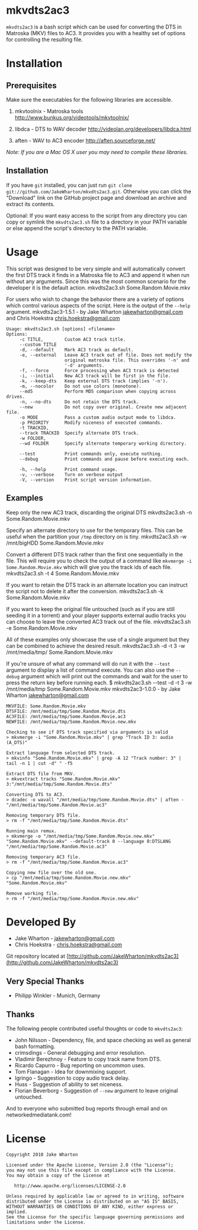 mkvdts2ac3
===========
`mkvdts2ac3` is a bash script which can be used for converting the DTS in
Matroska (MKV) files to AC3. It provides you with a healthy set of options
for controlling the resulting file.

Installation
============

Prerequisites
-------------
Make sure the executables for the following libraries are accessible.

1.  mkvtoolnix - Matroska tools
    http://www.bunkus.org/videotools/mkvtoolnix/

2.  libdca - DTS to WAV decoder
    http://videolan.org/developers/libdca.html

3.  aften - WAV to AC3 encoder
    http://aften.sourceforge.net/

*Note: If you are a Mac OS X user you may need to compile these libraries.*

Installation
------------
If you have `git` installed, you can just run
`git clone git://github.com/JakeWharton/mkvdts2ac3.git`. Otherwise you can click
the "Download" link on the GitHub project page and download an archive and
extract its contents.

Optional: If you want easy access to the script from any directory you can copy
or symlink the `mkvdts2ac3.sh` file to a directory in your PATH variable or else
append the script's directory to the PATH variable.

Usage
=====
This script was designed to be very simple and will automatically convert the
first DTS track it finds in a Matroska file to AC3 and append it when run
without any arguments. Since this was the most common scenario for the
developer it is the default action.
    mkvdts2ac3.sh Some.Random.Movie.mkv

For users who wish to change the behavior there are a variety of options which
control various aspects of the script. Here is the output of the `--help`
argument.
    mkvdts2ac3-1.5.1 - by Jake Wharton <jakewharton@gmail.com> and
                          Chris Hoekstra <chris.hoekstra@gmail.com>

    Usage: mkvdts2ac3.sh [options] <filename>
    Options:
         -c TITLE,        Custom AC3 track title.
         --custom TITLE
         -d, --default    Mark AC3 track as default.
         -e, --external   Leave AC3 track out of file. Does not modify the
                          original matroska file. This overrides '-n' and
                          '-d' arguments.
         -f, --force      Force processing when AC3 track is detected
         -i, --initial    New AC3 track will be first in the file.
         -k, --keep-dts   Keep external DTS track (implies '-n').
         -m, --nocolor    Do not use colors (monotone).
         --md5            Perform MD5 comparison when copying across drives.
         -n, --no-dts     Do not retain the DTS track.
         --new            Do not copy over original. Create new adjacent file.
         -o MODE          Pass a custom audio output mode to libdca.
         -p PRIORITY      Modify niceness of executed commands.
         -t TRACKID,
         --track TRACKID  Specify alternate DTS track.
         -w FOLDER,
         --wd FOLDER      Specify alternate temporary working directory.

         --test           Print commands only, execute nothing.
         --debug          Print commands and pause before executing each.

         -h, --help       Print command usage.
         -v, --verbose    Turn on verbose output
         -V, --version    Print script version information.


Examples
--------
Keep only the new AC3 track, discarding the original DTS
    mkvdts2ac3.sh -n Some.Random.Movie.mkv

Specify an alternate directory to use for the temporary files. This can be
useful when the partition your `/tmp` directory on is tiny.
    mkvdts2ac3.sh -w /mnt/bigHDD Some.Random.Movie.mkv

Convert a different DTS track rather than the first one sequentially in the
file. This will require you to check the output of a command like
`mkvmerge -i Some.Random.Movie.mkv` which will give you the track ids of each
file.
    mkvdts2ac3.sh -t 4 Some.Random.Movie.mkv

If you want to retain the DTS track in an alternate location you can instruct
the script not to delete it after the conversion.
    mkvdts2ac3.sh -k Some.Random.Movie.mkv

If you want to keep the original file untouched (such as if you are still
seeding it in a torrent) and your player supports external audio tracks you
can choose to leave the converted AC3 track out of the file.
    mkvdts2ac3.sh -e Some.Random.Movie.mkv

All of these examples only showcase the use of a single argument but they can
be combined to achieve the desired result.
    mkvdts2ac3.sh -d -t 3 -w /mnt/media/tmp/ Some.Random.Movie.mkv

If you're unsure of what any command will do run it with the `--test` argument
to display a list of command execute. You can also use the `--debug` argument
which will print out the commands and wait for the user to press the return key
before running each.
    $ mkvdts2ac3.sh --test -d -t 3 -w /mnt/media/tmp Some.Random.Movie.mkv
    mkvdts2ac3-1.0.0 - by Jake Wharton <jakewharton@gmail.com>

    MKVFILE: Some.Random.Movie.mkv
    DTSFILE: /mnt/media/tmp/Some.Random.Movie.dts
    AC3FILE: /mnt/media/tmp/Some.Random.Movie.ac3
    NEWFILE: /mnt/media/tmp/Some.Random.Movie.new.mkv

    Checking to see if DTS track specified via arguments is valid
    > mkvmerge -i "Some.Random.Movie.mkv" | grep "Track ID 3: audio (A_DTS)"

    Extract language from selected DTS track.
    > mkvinfo "Some.Random.Movie.mkv" | grep -A 12 "Track number: 3" | tail -n 1 | cut -d" " -f5

    Extract DTS file from MKV.
    > mkvextract tracks "Some.Random.Movie.mkv" 3:"/mnt/media/tmp/Some.Random.Movie.dts"

    Converting DTS to AC3.
    > dcadec -o wavall "/mnt/media/tmp/Some.Random.Movie.dts" | aften - "/mnt/media/tmp/Some.Random.Movie.ac3"

    Removing temporary DTS file.
    > rm -f "/mnt/media/tmp/Some.Random.Movie.dts"

    Running main remux.
    > mkvmerge -o "/mnt/media/tmp/Some.Random.Movie.new.mkv" "Some.Random.Movie.mkv" --default-track 0 --language 0:DTSLANG "/mnt/media/tmp/Some.Random.Movie.ac3"

    Removing temporary AC3 file.
    > rm -f "/mnt/media/tmp/Some.Random.Movie.ac3"

    Copying new file over the old one.
    > cp "/mnt/media/tmp/Some.Random.Movie.new.mkv" "Some.Random.Movie.mkv"

    Remove working file.
    > rm -f "/mnt/media/tmp/Some.Random.Movie.new.mkv"

Developed By
============
* Jake Wharton - <jakewharton@gmail.com>
* Chris Hoekstra - <chris.hoekstra@gmail.com>

Git repository located at
[http://github.com/JakeWharton/mkvdts2ac3](http://github.com/JakeWharton/mkvdts2ac3)


Very Special Thanks
-------------------
* Philipp Winkler - Munich, Germany

Thanks
------
The following people contributed useful thoughts or code to `mkvdts2ac3`:

* John Nilsson - Dependency, file, and space checking as well as general bash formatting.
* crimsdings - General debugging and error resolution.
* Vladimir Berezhnoy - Feature to copy track name from DTS.
* Ricardo Capurro - Bug reporting on uncommon uses.
* Tom Flanagan - Idea for downmixing support.
* lgringo - Suggestion to copy audio track delay.
* Huss - Suggestion of ability to set niceness.
* Florian Beverborg - Suggestion of `--new` argument to leave original untouched.

And to everyone who submitted bug reports through email and on networkedmediatank.com!


License
=======
    Copyright 2010 Jake Wharton

    Licensed under the Apache License, Version 2.0 (the "License");
    you may not use this file except in compliance with the License.
    You may obtain a copy of the License at

       http://www.apache.org/licenses/LICENSE-2.0

    Unless required by applicable law or agreed to in writing, software
    distributed under the License is distributed on an "AS IS" BASIS,
    WITHOUT WARRANTIES OR CONDITIONS OF ANY KIND, either express or implied.
    See the License for the specific language governing permissions and
    limitations under the License.
